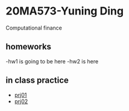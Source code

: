# 20MA573-Yuning Ding
Computational finance
## homeworks
-hw1 is going to be here
-hw2 is here

## in class practice
- [prj01](src/prj01.ipynb)
- [prj02](src/prj02.ipynb)
